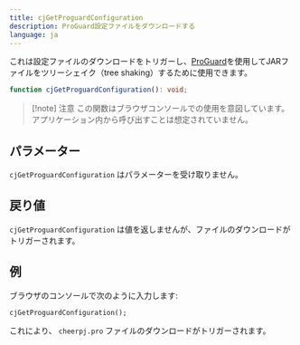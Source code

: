 ```yaml
---
title: cjGetProguardConfiguration
description: ProGuard設定ファイルをダウンロードする
language: ja
---
```


これは設定ファイルのダウンロードをトリガーし、[ProGuard]を使用してJARファイルをツリーシェイク（tree shaking）するために使用できます。

```ts
function cjGetProguardConfiguration(): void;
```

> [!note] 注意
> この関数はブラウザコンソールでの使用を意図しています。アプリケーション内から呼び出すことは想定されていません。

## パラメーター

`cjGetProguardConfiguration` はパラメーターを受け取りません。

## 戻り値

`cjGetProguardConfiguration` は値を返しませんが、ファイルのダウンロードがトリガーされます。

## 例

ブラウザのコンソールで次のように入力します:

```shell
cjGetProguardConfiguration();
```

これにより、 `cheerpj.pro` ファイルのダウンロードがトリガーされます。

[ProGuard]: https://github.com/Guardsquare/proguard
